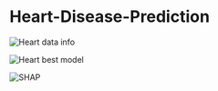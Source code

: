 # Heart-Disease-Prediction

![Heart data info](https://github.com/user-attachments/assets/1f39ebe3-1f04-4867-bcf8-31cc9e0f7018)

![Heart best model](https://github.com/user-attachments/assets/67e324b1-b697-4ffb-aa63-8100a9794669)

![SHAP](https://github.com/user-attachments/assets/b63deafe-ed57-4221-b5b4-bbd9f605e5bf)


